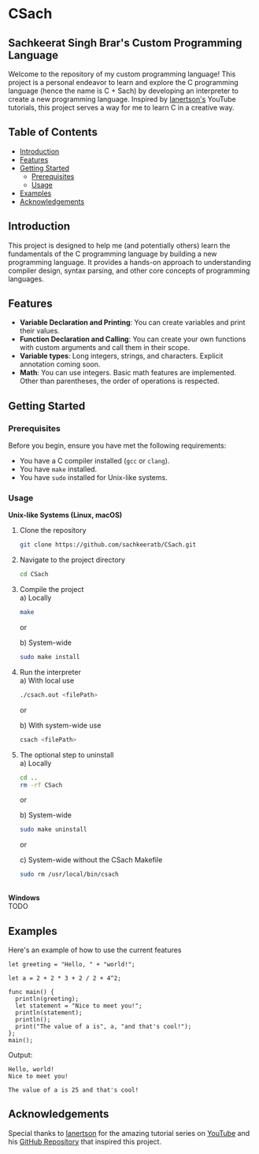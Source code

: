 # CSach

## Sachkeerat Singh Brar's Custom Programming Language

Welcome to the repository of my custom programming language! This project is a personal endeavor to learn and explore the C programming language (hence the name is C + Sach) by developing an interpreter to create a new programming language. Inspired by [Ianertson's](https://www.youtube.com/@helloworldcode) YouTube tutorials, this project serves a way for me to learn C in a creative way.

## Table of Contents

- [Introduction](#introduction)
- [Features](#features)
- [Getting Started](#getting-started)
  - [Prerequisites](#prerequisites)
  - [Usage](#usage)
- [Examples](#examples)
- [Acknowledgements](#acknowledgements)

## Introduction

This project is designed to help me (and potentially others) learn the fundamentals of the C programming language by building a new programming language. It provides a hands-on approach to understanding compiler design, syntax parsing, and other core concepts of programming languages.

## Features

- **Variable Declaration and Printing**: You can create variables and print their values.
- **Function Declaration and Calling**: You can create your own functions with custom arguments and call them in their scope.
- **Variable types**: Long integers, strings, and characters. Explicit annotation coming soon.
- **Math**: You can use integers. Basic math features are implemented. Other than parentheses, the order of operations is respected.

## Getting Started

### Prerequisites

Before you begin, ensure you have met the following requirements:

- You have a C compiler installed (`gcc` or `clang`).
- You have `make` installed.
- You have `sudo` installed for Unix-like systems.

### Usage

**Unix-like Systems (Linux, macOS)**

1.  Clone the repository
    ```sh
    git clone https://github.com/sachkeeratb/CSach.git
    ```
2.  Navigate to the project directory
    ```sh
    cd CSach
    ```
3.  Compile the project\
    a) Locally

    ```sh
    make
    ```

    or

    b) System-wide

    ```sh
    sudo make install
    ```

4.  Run the interpreter\
    a) With local use

    ```sh
    ./csach.out <filePath>
    ```

    or

    b) With system-wide use

    ```sh
    csach <filePath>
    ```

5.  The optional step to uninstall\
     a) Locally

    ```sh
    cd ..
    rm -rf CSach
    ```

    or

    b) System-wide

    ```sh
    sudo make uninstall
    ```

    or

    c) System-wide without the CSach Makefile

    ```sh
    sudo rm /usr/local/bin/csach
    ```

\
**Windows**\
TODO

## Examples

Here's an example of how to use the current features

```
let greeting = "Hello, " + "world!";

let a = 2 + 2 * 3 + 2 / 2 + 4^2;

func main() {
  println(greeting);
  let statement = "Nice to meet you!";
  println(statement);
  println();
  print("The value of a is", a, "and that's cool!");
};
main();
```

Output:

```
Hello, world!
Nice to meet you!

The value of a is 25 and that's cool!
```

## Acknowledgements

Special thanks to [Ianertson](https://github.com/sebbekarlsson) for the amazing tutorial series on [YouTube](https://www.youtube.com/@helloworldcode) and his [GitHub Repository](https://github.com/sebbekarlsson/hello) that inspired this project.
